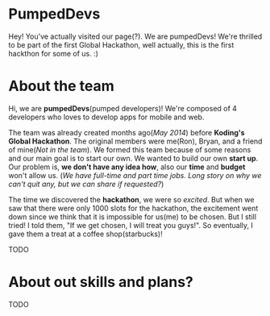 PumpedDevs
================
Hey! You've actually visited our page(?). We are pumpedDevs! We're thrilled to be part of the first Global Hackathon, well actually, this is the first hackthon for some of us. :)


About the team
===========================
Hi, we are **pumpedDevs**(pumped developers)! We're composed of 4 developers who loves to develop apps for mobile and web.

The team was already created months ago(*May 2014*) before **Koding's Global Hackathon**. The original members were me(Ron), Bryan, and a friend of mine(*Not in the team*). We formed this team because of some reasons and our main goal is to start our own. We wanted to build our own **start up**. Our problem is, **we don't have any idea how**, also our **time** and **budget** won't allow us. (*We have full-time and part time jobs. Long story on why we can't quit any, but we can share if requested?*)

The time we discovered the **hackathon**, we were so *excited*. But when we saw that there were only 1000 slots for the hackathon, the excitement went down since we think that it is impossible for us(me) to be chosen. But I still tried! I told them, "If we get chosen, I will treat you guys!". So eventually, I gave them a treat at a coffee shop(starbucks)!

TODO


About out skills and plans?
=======
TODO
